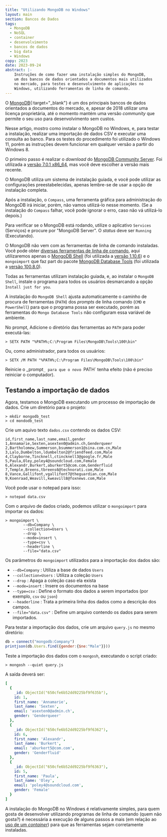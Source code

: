 ```yaml
---
title: "Utilizando MongoDB no Windows"
layout: main
section: Bancos de Dados
tags:
  - MongoDB
  - NoSQL
  - container
  - desenvolvimento
  - bancos de dados
  - big data
  - Windows
copy: 2023
date: 2023-09-24
abstract: |-
    Instruções de como fazer uma instalação simples do MongoDB,
    um dos bancos de dados orientados a documentos mais utilizados
    no mercado, para testes e desenvolvimento de aplicações no
    Windows, utilizando ferramentas de linha de comando.
---
```


O [MongoDB](https://mongodb.com){:target="\_blank"} é um dos principais bancos de dados orientados a documentos do mercado, e, apesar de 2018 utilizar uma licença proprietária, até o momento mantém uma versão _community_ que permite o seu uso para desenvolvimento sem custos.

Nesse artigo, mostro como instalar o MongoDB no Windows, e, para testar a instalação, realizar uma importação de dados CSV e executar uma consulta ao banco. Para os testes do procedimento foi utilizado o Windows 11, porém as instruções devem funcionar em qualquer versão a partir do Windows 8.

O primeiro passo é realizar o _download_ do [MongoDB Community Server](mongodb.com/try/download/community'). Foi utilizada a [versão 7.0.1 x86\_64](https://fastdl.mongodb.org/windows/mongodb-windows-x86_64-7.0.1-signed.msi), mas você deve escolher a versão mais recente.

O MongoDB utiliza um sistema de instalação guiada, e você pode utilizar as configurações preestabelecidas, apenas lembre-se de usar a opção de instalação completa.

Após a instalação, o `Compass`, uma ferramenta gráfica para administração do MongoDB irá
iniciar, porém, não vamos utilizá-lo nesse momento. (Se a instalação do `Compass` falhar, você pode ignorar o erro, caso não vá utilizá-lo depois.)

Para verificar se o MongoDB está rodando, utilize o aplicativo `Services` (Serviços) e procure por "MongoDB Server". O _status_ deve ser `Running` (Executando).

O MongoDB não vem com as ferramentas de linha de comando instaladas. Você pode obter [diversas ferramentas de linha de comando](https://mongodb.com/try/download), aqui utilizaremos apenas o [MongoDB Shell](https://mongodb.com/try/download/shell) (foi utilizada a [versão 1.10.6](https://downloads.mongodb.com/compass/mongosh-1.10.6-x64.msi)) e o `mongoimport` que faz part do pacote [MongoDB Database Tools](https://mongodb.com/try/download/database-tools) (foi utilizada a [versão 100.8.0](https://fastdl.mongodb.org/tools/db/mongodb-database-tools-windows-x86_64-100.8.0.msi)).

Todas as ferramentas utilizam instalação guiada, e, ao instalar o `MongoDB Shell`, instale o programa para todos os usuários desmarcando a opção `Install just for you`.

A instalação do `MongoDB Shell` ajusta automaticamente o caminho de procura de ferramentas (`PATH`) dos _prompts_ de linha comando (`CMD` e `PowerShell`) para que o programa possa ser executado, porém as ferramentas do `Mongo Database Tools` não configuram essa variável de ambiente.

No prompt, Adicione o diretório das ferramentas ao `PATH` para poder executá-las:
```nohl
> SETX PATH "%PATH%;C:\Program Files\MongoDB\Tools\100\bin"
```

Ou, como administrador, para todos os usuários:
```nohl
> SETX /M PATH "%PATH%;C:\Program Files\MongoDB\Tools\100\bin"
```

Reinicie o _prompt`_ para que o novo `PATH` tenha efeito (não é preciso reiniciar o computador).

## Testando a importação de dados

Agora, testamos o MongoDB executando um processo de importação de dados. Crie um diretório para o projeto:

```nohl
> mkdir mongodb_test
> cd mondodb_test
```

Crie um aquivo texto `dados.csv` contendo os dados CSV:

```csv
id,first_name,last_name,email,gender
1,Annamarie,Sexten,asexten0@admin.ch,Genderqueer
2,Bartholomew,Summerson,bsummerson1@sina.com.cn,Male
3,Lalo,Dumbelton,ldumbelton2@friendfeed.com,Male
4,Clayborne,Tincknell,ctincknell3@google.fr,Male
5,Paula,Oley,poley4@soundcloud.com,Female
6,Alexandr,Burkert,aburkert5@com.com,Genderfluid
7,Temple,Breens,tbreens6@technorati.com,Male
8,Vance,Gallifont,vgallifont7@theguardian.com,Male
9,Koenraad,Weavill,kweavill8@foxnews.com,Male
```

Você pode usar o notepad para isso:
```nohl
> notepad data.csv
```

Com o arquivo de dados criado, podemos utilizar o `mongoimport` para importar os dados:

```nohl
> mongoimport \
        --db=Company \
        --collection=Users \
        --drop \
        --mode=insert \
        --type=csv \
        --headerline \
        --file="data.csv"
```

Os parâmetros do `mongoimport` utilizados para a importação dos dados são:
* `--db=Company`
: Utiliza a base de dados `Users`
* `--collection=Users`
: Utiliza a coleção `Users`
* `--drop`
: Apaga a coleção caso ela exista
* `--mode=insert`
: Insere os documentos na base
* `--type=csv`
: Define o formato dos dados a serem importados (por exemplo, `csv` ou `json`)
* `--headerline`
: Trata a primeira linha dos dados como a descrição dos campos.
* `--file="data.csv"`
: Define um arquivo contendo os dados para serem importados.

Para testar a importação dos dados, crie um arquivo `query.js` no mesmo diretório:
```javascript
db = connect("mongodb:Company")
printjson(db.Users.find({gender:{$ne:"Male"}}))
```

Teste a importação dos dados com o `mongosh`, executando o script criado:
```nohl
> mongosh --quiet query.js
```

A saída deverá ser:
```yaml
[
  {
    _id: ObjectId("650cfe6b52dd9225bf9f635b"),
    id: 1,
    first_name: 'Annamarie',
    last_name: 'Sexten',
    email: 'asexten0@admin.ch',
    gender: 'Genderqueer'
  },
  {
    _id: ObjectId("650cfe6b52dd9225bf9f6362"),
    id: 6,
    first_name: 'Alexandr',
    last_name: 'Burkert',
    email: 'aburkert5@com.com',
    gender: 'Genderfluid'
  },
  {
    _id: ObjectId("650cfe6b52dd9225bf9f6363"),
    id: 5,
    first_name: 'Paula',
    last_name: 'Oley',
    email: 'poley4@soundcloud.com',
    gender: 'Female'
  }
]
```

A instalação do MongoDB no Windows é relativamente simples, para quem gosta de desenvolver utilizando programas de linha de comando (quem não gosta?) é necessária a execução de alguns passos a mais (em relação ao [uso de um _container_](mongodb-container)) para que as ferramentas sejam corretamente instaladas.

